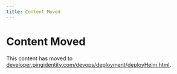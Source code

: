 ```yaml
---
title: Content Moved
---
```

# Content Moved

This content has moved to [developer.pingidentity.com/devops/deployment/deployHelm.html](https://developer.pingidentity.com/devops/deployment/deployHelm.html).
